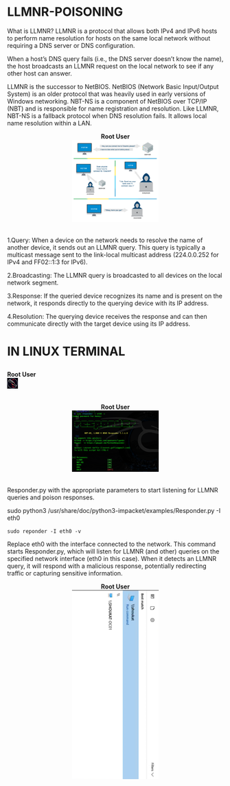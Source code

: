 # LLMNR-POISONING

What is LLMNR?
LLMNR is a protocol that allows both IPv4 and IPv6 hosts to perform name resolution for hosts on the same local network without requiring a DNS server or DNS configuration.

When a host’s DNS query fails (i.e., the DNS server doesn’t know the name), the host broadcasts an LLMNR request on the local network to see if any other host can answer.

LLMNR is the successor to NetBIOS.  NetBIOS (Network Basic Input/Output System) is an older protocol that was heavily used in early versions of Windows networking. NBT-NS is a component of NetBIOS over TCP/IP (NBT) and is responsible for name registration and resolution.  Like LLMNR, NBT-NS is a fallback protocol when DNS resolution fails. It allows local name resolution within a LAN.

<p align="center">
<b>Root User</b>
<br/>
  <img src="https://github.com/BunNYb8989/LLMNR/blob/main/llmnr.png" height="40%" width="40%"/>
<br/>
<br/>
</p>

1.Query: When a device on the network needs to resolve the name of another device, it sends out an LLMNR query.
This query is typically a multicast message sent to the link-local multicast address (224.0.0.252 for IPv4 and FF02::1:3 for IPv6).

2.Broadcasting: The LLMNR query is broadcasted to all devices on the local network segment.

3.Response: If the queried device recognizes its name and is present on the network, it responds directly to the querying device with its IP address.

4.Resolution: The querying device receives the response and can then communicate directly with the target device using its IP address.

 # IN LINUX TERMINAL  <p align="center">
<b>Root User</b>
<br/>
  <img src="https://github.com/BunNYb8989/LLMNR/blob/main/kali.gif" height="5%" width="5%"/>
<br/>
<br/>
</p>

<p align="center">
<b>Root User</b>
<br/>
  <img src="https://github.com/BunNYb8989/LLMNR/blob/main/responder.png" height="40%" width="40%"/>
<br/>
<br/>
</p>

Responder.py with the appropriate parameters to start listening for LLMNR queries and poison responses.

sudo python3 /usr/share/doc/python3-impacket/examples/Responder.py -I eth0

```
sudo reponder -I eth0 -v
```

Replace eth0 with the interface connected to the network.
This command starts Responder.py, which will listen for LLMNR (and other) queries on the specified network interface (eth0 in this case).
When it detects an LLMNR query, it will respond with a malicious response, potentially redirecting traffic or capturing sensitive information.



<p align="center">
<b>Root User</b>
<br/>
  <img src="https://github.com/BunNYb8989/LLMNR/blob/main/victim.png
" height="40%" width="40%"/>
<br/>
<br/>
</p>

